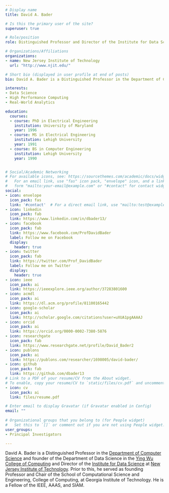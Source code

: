 ```yaml
---
# Display name
title: David A. Bader

# Is this the primary user of the site?
superuser: true

# Role/position
role: Distinguished Professor and Director of the Institute for Data Science

# Organizations/Affiliations
organizations:
- name: New Jersey Institute of Technology
  url: "http://www.njit.edu/"

# Short bio (displayed in user profile at end of posts)
bio: David A. Bader is a Distinguished Professor in the Department of Computer Science at New Jersey Institute of Technology.

interests:
- Data Science
- High Performance Computing
- Real-World Analytics

education:
  courses:
  - course: PhD in Electrical Engineering
    institution: University of Maryland
    year: 1996
  - course: MS in Electrical Engineering
    institution: Lehigh University
    year: 1991
  - course: BS in Computer Engineering
    institution: Lehigh University
    year: 1990


# Social/Academic Networking
# For available icons, see: https://sourcethemes.com/academic/docs/widgets/#icons
#   For an email link, use "fas" icon pack, "envelope" icon, and a link in the
#   form "mailto:your-email@example.com" or "#contact" for contact widget.
social:
- icon: envelope
  icon_pack: fas
  link: '#contact'  # For a direct email link, use "mailto:test@example.org".
- icon: linkedin
  icon_pack: fab
  link: https://www.linkedin.com/in/dbader13/
- icon: facebook
  icon_pack: fab
  link: https://www.facebook.com/ProfDavidBader
  label: Follow me on Facebook
  display:
    header: true
- icon: twitter
  icon_pack: fab
  link: https://twitter.com/Prof_DavidBader
  label: Follow me on Twitter
  display:
    header: true
- icon: ieee
  icon_pack: ai
  link: https://ieeexplore.ieee.org/author/37283801600
- icon: acmdl
  icon_pack: ai
  link: https://dl.acm.org/profile/81100165442
- icon: google-scholar
  icon_pack: ai
  link: http://scholar.google.com/citations?user=uXUA1pgAAAAJ  
- icon: orcid
  icon_pack: ai
  link: https://orcid.org/0000-0002-7380-5876
- icon: researchgate
  icon_pack: fab
  link: https://www.researchgate.net/profile/David_Bader2
- icon: publons
  icon_pack: ai
  link: https://publons.com/researcher/1698005/david-bader/
- icon: github
  icon_pack: fab
  link: https://github.com/dbader13
# Link to a PDF of your resume/CV from the About widget.
# To enable, copy your resume/CV to `static/files/cv.pdf` and uncomment the lines below.  
- icon: cv
  icon_pack: ai
  link: files/resume.pdf

# Enter email to display Gravatar (if Gravatar enabled in Config)
email: ""
  
# Organizational groups that you belong to (for People widget)
#   Set this to `[]` or comment out if you are not using People widget.  
user_groups:
- Principal Investigators

---
```


David A. Bader is a Distinguished Professor in the [Department of Computer Science](https://cs.njit.edu/) and founder of the Department of Data Science in the [Ying Wu College of Computing](https://computing.njit.edu/) and Director of the [Institute for Data Science](https://datascience.njit.edu/) at [New Jersey Institute of Technology](https://www.njit.edu/). Prior to this, he served as founding Professor and Chair of the School of Computational Science and Engineering, College of Computing, at Georgia Institute of Technology. He is a Fellow of the IEEE, AAAS, and SIAM.